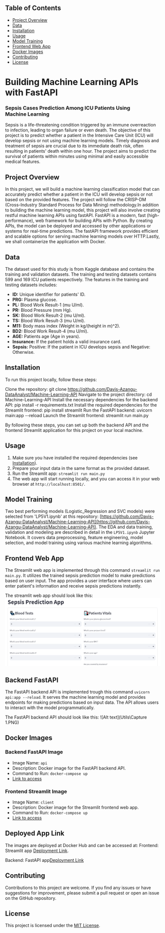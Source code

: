 ## Table of Contents

- [Project Overview](#project-overview)
- [Data](#data)
- [Installation](#installation)
- [Usage](#usage)
- [Model Training](#model-training)
- [Frontend Web App](#frontend-web-app)
- [Docker Images](#docker-images)
- [Contributing](#contributing)
- [License](#license)

# Building Machine Learning APIs with FastAPI
### Sepsis Cases Prediction Among ICU Patients Using Machine Learning

Sepsis is a life-threatening condition triggered by an immune overreaction to infection, leading to organ failure or even death. The objective of this project is to predict whether a patient in the Intensive Care Unit (ICU) will develop sepsis or not using machine learning models. Timely diagnosis and treatment of sepsis are crucial due to its immediate death risk, often resulting in patients' death within one hour. The project aims to predict the survival of patients within minutes using minimal and easily accessible medical features.

## Project Overview

In this project, we will build a machine learning classification model that can accurately predict whether a patient in the ICU will develop sepsis or not based on the provided features. The project will follow the CRISP-DM (Cross-Industry Standard Process for Data Mining) methodology.In addition to building the machine learning model, this project will also involve creating restful machine learning APIs using fastAPI. FastAPI is a modern, fast (high-performance), web framework for building APIs with Python. By creating APIs, the model can be deployed and accessed by other applications or systems for real-time predictions. The fastAPI framework provides efficient and scalable options for serving machine learning models over HTTP.Lastly, we shall containerize the application with Docker. 


## Data
The dataset used for this study is from Kaggle database and contains the training and validation datasets. The training and testing datasets  contains 599 and 169 ICU patients respectively. The features in the training and testing datasets includes:

- **ID:** Unique identifier for patients' ID.
- **PRG:** Plasma glucose.
- **PL:** Blood Work Result-1 (mu U/ml).
- **PR:** Blood Pressure (mm Hg).
- **SK:** Blood Work Result-2 (mu U/ml).
- **TS:** Blood Work Result-3 (mu U/ml).
- **M11:** Body mass index (Weight in kg/(height in m)^2).
- **BD2:** Blood Work Result-4 (mu U/ml).
- **AGE:** Patients age (Age in years).
- **Insurance:** If the patient holds a valid insurance card.
- **Sepsis:** Positive: If the patient in ICU develops sepsis and Negative: Otherwise.


## Installation

To run this project locally, follow these steps:

Clone the repository: git clone https://github.com/Davis-Azangu-DataAnalyst/Machine-Learning-API
Navigate to the project directory: cd Machine-Learning-API
Install the necessary dependencies for the backend API: pip install -r requirements.txt
Install the required dependencies for the Streamlit frontend: pip install streamlit
Run the FastAPI backend: uvicorn main:app --reload
Launch the Streamlit frontend: streamlit run main.py

By following these steps, you can set up both the backend API and the frontend Streamlit application for this project on your local machine.

## Usage


1. Make sure you have installed the required dependencies (see [Installation](#installation)).
2. Prepare your input data in the same format as the provided dataset.
3. Run the Streamlit app: `streamlit run main.py`
4. The web app will start running locally, and you can access it in your web browser at `http://localhost:8501/`.

## Model Training

Two best performing models (Logistic_Regression and SVC models) were selected from 'LP5V1.ipynb' at this repository: [https://github.com/Davis-Azangu-DataAnalyst/Machine-Learning-API](https://github.com/Davis-Azangu-DataAnalyst/Machine-Learning-API). The EDA and data training, validation and modeling are  described in detail in the `LP5V1.ipynb` Jupyter Notebook. It covers data preprocessing, feature engineering, model selection, and model training using various machine learning algorithms.

## Frontend Web App

The Streamlit web app is implemented through this command `streamlit run main.py`. It utilizes the trained sepsis prediction model to make predictions based on user input. The app provides a user interface where users can enter patient's information and receive sepsis predictions instantly.

The streamlit web app should look like this:
![Alt text](Utils\Capture.PNG)


## Backend FastAPI

The FastAPI backend API is implemented trough this command `uvicorn api:app --reload`. It serves the machine learning model and provides endpoints for making predictions based on input data. The API allows users to interact with the model programmatically.

The FastAPI backend API should look like this:
![Alt text](Utils\Capture 1.PNG)

## Docker Images

### Backend FastAPI Image
- Image Name: `api`
- Description: Docker image for the FastAPI backend API.
- Command to Run: `docker-compose up`
- [Link to access](http://localhost/docs)

### Frontend Streamlit Image
- Image Name: `client`
- Description: Docker image for the Streamlit frontend web app.
- Command to Run: `docker-compose up`
- [Link to access](http://localhost:3030/)

## Deployed App Link

The images are deployed at Docker Hub and can be accessed at:
Frontend: Streamlit app [Deployment Link](https://hub.docker.com/repository/docker/datawhizz04/lp5-machine-learning-api-client).

Backend: FastAPI app[Deployment Link](https://https://hub.docker.com/repository/docker/datawhizz04/lp5-machine-learning-api-api)

## Contributing

Contributions to this project are welcome. If you find any issues or have suggestions for improvement, please submit a pull request or open an issue on the GitHub repository.

## License

This project is licensed under the [MIT License](LICENSE).